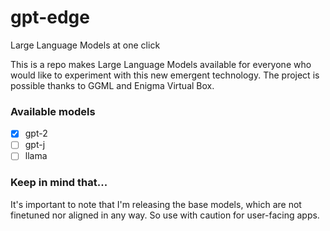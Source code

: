 # gpt-edge
Large Language Models at one click

This is a repo makes Large Language Models available for everyone who would like to experiment with this new emergent technology. The project is possible thanks to GGML and Enigma Virtual Box.

### Available models

- [x] gpt-2
- [ ] gpt-j
- [ ] llama

### Keep in mind that...
It's important to note that I'm releasing the base models, which are not finetuned nor aligned in any way. So use with caution for user-facing apps.
